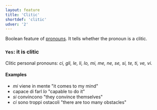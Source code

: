 ```yaml
---
layout: feature
title: 'Clitic'
shortdef: 'clitic'
udver: '2'
---
```


Boolean feature of [pronouns](u-pos/PRON). It tells whether the pronoun is a clitic.

### <a name="Yes">`Yes`</a>: it is clitic

Clitic personal pronouns: _ci, gli, le, li, lo, mi, me, ne, se, si, te, ti, ve, vi_.


#### Examples

* _mi_ viene in mente "it comes to my mind"
* capace di farl _lo_ "capable to do it"
* _si_ convincono "they convince themselves"
* _ci_ sono troppi ostacoli "there are too many obstacles"

<!-- Interlanguage links updated So kvě 14 19:02:06 CEST 2022 -->
